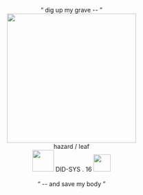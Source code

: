 <p align="center"> “ dig up my grave -- ”<br> <img src="https://magma.com/shared/EfBoJuGhWfBUz8PoZnKVrz" height="300"><br>hazard / leaf <br><img src="https://static.wikia.nocookie.net/animatorvsanimation/images/0/0f/Green_render.png/revision/latest?cb=20231119020904" height="50"> DID-SYS . 16 <img src="https://static.wikia.nocookie.net/animatorvsanimation/images/1/1b/Green_mid-air_jump_kick.png/revision/latest?cb=20240114063310"height="40"><br><br>“ -- and save my body ” </p>
